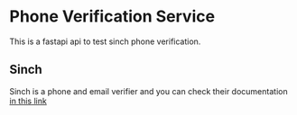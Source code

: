 # Phone Verification Service
This is a fastapi api to test sinch phone verification.

## Sinch
Sinch is a phone and email verifier and you can check their documentation [in this link](https://developers.sinch.com/docs/verification/getting-started/)